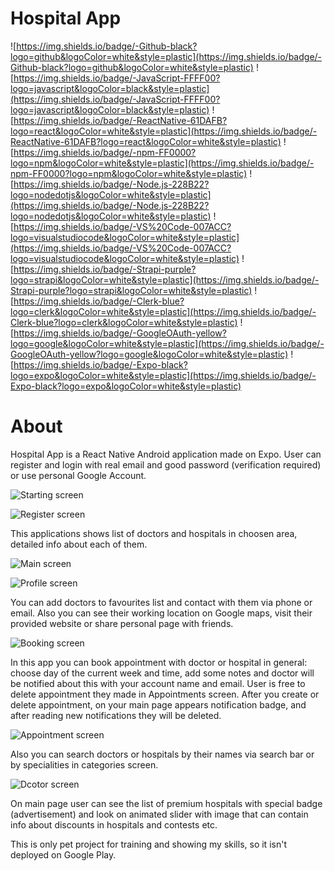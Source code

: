 # Hospital App

![https://img.shields.io/badge/-Github-black?logo=github&logoColor=white&style=plastic](https://img.shields.io/badge/-Github-black?logo=github&logoColor=white&style=plastic) ![https://img.shields.io/badge/-JavaScript-FFFF00?logo=javascript&logoColor=black&style=plastic](https://img.shields.io/badge/-JavaScript-FFFF00?logo=javascript&logoColor=black&style=plastic) ![https://img.shields.io/badge/-ReactNative-61DAFB?logo=react&logoColor=white&style=plastic](https://img.shields.io/badge/-ReactNative-61DAFB?logo=react&logoColor=white&style=plastic) ![https://img.shields.io/badge/-npm-FF0000?logo=npm&logoColor=white&style=plastic](https://img.shields.io/badge/-npm-FF0000?logo=npm&logoColor=white&style=plastic) ![https://img.shields.io/badge/-Node.js-228B22?logo=nodedotjs&logoColor=white&style=plastic](https://img.shields.io/badge/-Node.js-228B22?logo=nodedotjs&logoColor=white&style=plastic) ![https://img.shields.io/badge/-VS%20Code-007ACC?logo=visualstudiocode&logoColor=white&style=plastic](https://img.shields.io/badge/-VS%20Code-007ACC?logo=visualstudiocode&logoColor=white&style=plastic) ![https://img.shields.io/badge/-Strapi-purple?logo=strapi&logoColor=white&style=plastic](https://img.shields.io/badge/-Strapi-purple?logo=strapi&logoColor=white&style=plastic) ![https://img.shields.io/badge/-Clerk-blue?logo=clerk&logoColor=white&style=plastic](https://img.shields.io/badge/-Clerk-blue?logo=clerk&logoColor=white&style=plastic) ![https://img.shields.io/badge/-GoogleOAuth-yellow?logo=google&logoColor=white&style=plastic](https://img.shields.io/badge/-GoogleOAuth-yellow?logo=google&logoColor=white&style=plastic) ![https://img.shields.io/badge/-Expo-black?logo=expo&logoColor=white&style=plastic](https://img.shields.io/badge/-Expo-black?logo=expo&logoColor=white&style=plastic)

# About

Hospital App is a React Native Android application made on Expo. User can register and login with real email and good password (verification required) or use personal Google Account.

![Starting screen](./assets/about/login.jpg)

![Register screen](./assets/about/register.jpg)

This applications shows list of doctors and hospitals in choosen area, detailed info about each of them.

![Main screen](./assets/about/main.jpg)

![Profile screen](./assets/about/profile.jpg)

You can add doctors to favourites list and contact with them via phone or email. Also you can see their working location on Google maps, visit their provided website or share personal page with friends.

![Booking screen](./assets/about/booking.jpg)

In this app you can book appointment with doctor or hospital in general: choose day of the current week and time, add some notes and doctor will be notified about this with your account name and email. User is free to delete appointment they made in Appointments screen. After you create or delete appointment, on your main page appears notification badge, and after reading new notifications they will be deleted.

![Appointment screen](./assets/about/appointment.jpg)

Also you can search doctors or hospitals by their names via search bar or by specialities in categories screen.

![Dcotor screen](./assets/about/doctor.jpg)

On main page user can see the list of premium hospitals with special badge (advertisement) and look on animated slider with image that can contain info about discounts in hospitals and contests etc.

This is only pet project for training and showing my skills, so it isn't deployed on Google Play.
